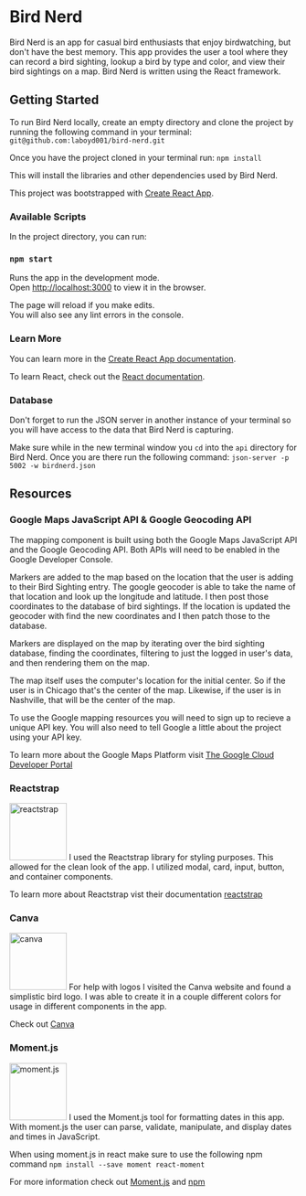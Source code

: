 # Bird Nerd
Bird Nerd is an app for casual bird enthusiasts that enjoy birdwatching, but don't have the best memory.  This app provides the user a tool where they can record a bird sighting, lookup a bird by type and color, and view their bird sightings on a map.  Bird Nerd is written using the React framework.

## Getting Started
To run Bird Nerd locally, create an empty directory and clone the project by running the following command in your terminal: ```git@github.com:laboyd001/bird-nerd.git```

Once you have the project cloned in your terminal run: ```npm install```

This will install the libraries and other dependencies used by Bird Nerd.

This project was bootstrapped with [Create React App](https://github.com/facebook/create-react-app).

### Available Scripts

In the project directory, you can run:

### `npm start`

Runs the app in the development mode.<br>
Open [http://localhost:3000](http://localhost:3000) to view it in the browser.

The page will reload if you make edits.<br>
You will also see any lint errors in the console.

### Learn More

You can learn more in the [Create React App documentation](https://facebook.github.io/create-react-app/docs/getting-started).

To learn React, check out the [React documentation](https://reactjs.org/).

### Database

Don't forget to run the JSON server in another instance of your terminal so you will have access to the data that Bird Nerd is capturing.

Make sure while in the new terminal window you ```cd``` into the ```api``` directory for Bird Nerd.  Once you are there run the following command: ```json-server -p 5002 -w birdnerd.json```

## Resources

### Google Maps JavaScript API & Google Geocoding API

The mapping component is built using both the Google Maps JavaScript API and the Google Geocoding API.  Both APIs will need to be enabled in the Google Developer Console.

Markers are added to the map based on the location that the user is adding to their Bird Sighting entry.  The google geocoder is able to take the name of that location and look up the longitude and latitude.  I then post those coordinates to the database of bird sightings.  If the location is updated the geocoder with find the new coordinates and I then patch those to the database.

Markers are displayed on the map by iterating over the bird sighting database, finding the coordinates, filtering to just the logged in user's data, and then rendering them on the map.  

The map itself uses the computer's location for the initial center.  So if the user is in Chicago that's the center of the map.  Likewise, if the user is in Nashville, that will be the center of the map.

To use the Google mapping resources you will need to sign up to recieve a unique API key.  You will also need to tell Google a little about the project using your API key.

To learn more about the Google Maps Platform visit [The Google Cloud Developer Portal](https://cloud.google.com/maps-platform/)

### Reactstrap

<img src="https://pbs.twimg.com/profile_images/713060283602698240/0Xm63ShM_400x400.jpg" alt="reactstrap" width="100px">
I used the Reactstrap library for styling purposes.  This allowed for the clean look of the app.  I utilized modal, card, input, button, and container components.

To learn more about Reactstrap vist their documentation [reactstrap](https://reactstrap.github.io/)

### Canva

<img src="https://res-3.cloudinary.com/crunchbase-production/image/upload/c_lpad,h_256,w_256,f_auto,q_auto:eco/yc9v9k1wnlf82njvxdxh" alt="canva" width="100px">
For help with logos I visited the Canva website and found a simplistic bird logo.  I was able to create it in a couple different colors for usage in different components in the app.

Check out [Canva](https://www.canva.com/)

### Moment.js

<img src="https://www.bootcdn.cn/assets/img/momentjs.svg?1541408619167" alt="moment.js" width="100px">
I used the Moment.js tool for formatting dates in this app.  With moment.js the user can parse, validate, manipulate, and display dates and times in JavaScript.

When using moment.js in react make sure to use the following npm command ```npm install --save moment react-moment```

For more information check out [Moment.js](https://momentjs.com/)  and  [npm](https://www.npmjs.com/package/react-moment)
 






